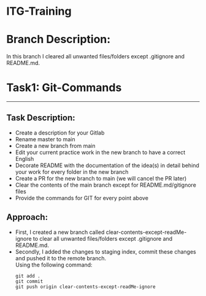 # ITG-Training

# Branch Description:

In this branch I cleared all unwanted files/folders except .gitignore and README.md. 

# Task1: Git-Commands
---

## Task Description:

- Create a description for your Gitlab
- Rename master to main
- Create a new branch from main
- Edit your current practice work in the new branch to have a correct English
- Decorate README with the documentation of the idea(s) in detail behind your work for every folder in the new branch
- Create a PR for the new branch to main (we will cancel the PR later)
- Clear the contents of the main branch except for README.md/gitignore files
- Provide the commands for GIT for every point above

## Approach:
- First, I created a new branch called clear-contents-except-readMe-ignore to clear all unwanted files/folders except .gitignore and README.md.
- Secondly, I added the changes to staging index, commit these changes and pushed it to the remote branch.  
  Using the following command:
  ```
  git add .
  git commit 
  git push origin clear-contents-except-readMe-ignore
  ```